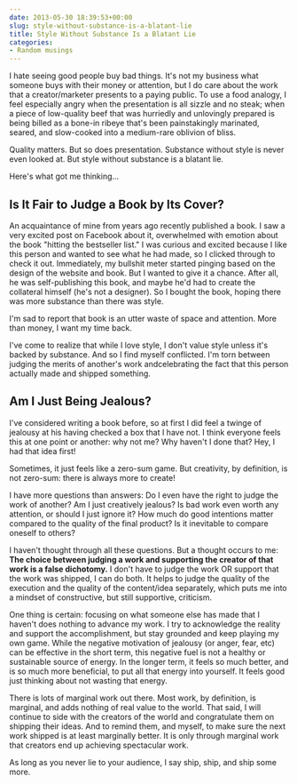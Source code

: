 ```yaml
---
date: 2013-05-30 18:39:53+00:00
slug: style-without-substance-is-a-blatant-lie
title: Style Without Substance Is a Blatant Lie
categories:
- Random musings
---
```

I hate seeing good people buy bad things. It's not my business what someone buys with their money or attention, but I do care about the work that a creator/marketer presents to a paying public. To use a food analogy, I feel especially angry when the presentation is all sizzle and no steak; when a piece of low-quality beef that was hurriedly and unlovingly prepared is being billed as a bone-in ribeye that's been painstakingly marinated, seared, and slow-cooked into a medium-rare oblivion of bliss.

Quality matters. But so does presentation. Substance without style is never even looked at. But style without substance is a blatant lie.

Here's what got me thinking...

## Is It Fair to Judge a Book by Its Cover?
An acquaintance of mine from years ago recently published a book. I saw a very excited post on Facebook about it, overwhelmed with emotion about the book "hitting the bestseller list." I was curious and excited because I like this person and wanted to see what he had made, so I clicked through to check it out. Immediately, my bullshit meter started pinging based on the design of the website and book. But I wanted to give it a chance. After all, he was self-publishing this book, and maybe he'd had to create the collateral himself (he's not a designer). So I bought the book, hoping there was more substance than there was style.

<a name="morelink"></a>
I'm sad to report that book is an utter waste of space and attention. More than money, I want my time back.

I've come to realize that while I love style, I don't value style unless it's backed by substance. And so I find myself conflicted. I'm torn between judging the merits of another's work and<!-- more -->celebrating the fact that this person actually made and shipped something.

## Am I Just Being Jealous?
I've considered writing a book before, so at first I did feel a twinge of jealousy at his having checked a box that I have not. I think everyone feels this at one point or another: why not me? Why haven't I done that? Hey, I had that idea first!

Sometimes, it just feels like a zero-sum game. But creativity, by definition, is not zero-sum: there is always more to create!

I have more questions than answers: Do I even have the right to judge the work of another? Am I just creatively jealous? Is bad work even worth any attention, or should I just ignore it? How much do good intentions matter compared to the quality of the final product? Is it inevitable to compare oneself to others?

I haven't thought through all these questions. But a thought occurs to me: **The choice between judging a work and supporting the creator of that work is a false dichotomy.** I don't have to judge the work OR support that the work was shipped, I can do both. It helps to judge the quality of the execution and the quality of the content/idea separately, which puts me into a mindset of constructive, but still supportive, criticism.

One thing is certain: focusing on what someone else has made that I haven't does nothing to advance my work. I try to acknowledge the reality and support the accomplishment, but stay grounded and keep playing my own game. While the negative motivation of jealousy (or anger, fear, etc) can be effective in the short term, this negative fuel is not a healthy or sustainable source of energy. In the longer term, it feels so much better, and is so much more beneficial, to put all that energy into yourself. It feels good just thinking about not wasting that energy.

There is lots of marginal work out there. Most work, by definition, is marginal, and adds nothing of real value to the world. That said, I will continue to side with the creators of the world and congratulate them on shipping their ideas. And to remind them, and myself, to make sure the next work shipped is at least marginally better. It is only through marginal work that creators end up achieving spectacular work.

As long as you never lie to your audience, I say ship, ship, and ship some more.